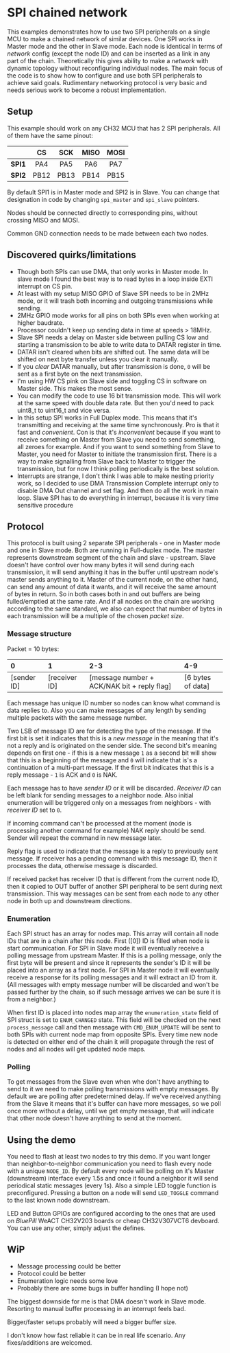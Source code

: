 # SPI chained network

This examples demonstrates how to use two SPI peripherals on a single MCU to make a chained network of similar devices. One SPI works in Master mode and the other in Slave mode. Each node is identical in terms of *network* config (except the node ID) and can be inserted as a link in any part of the chain. Theoretically this gives ability to make a *network* with dynamic topology without reconfiguring individual nodes. The main focus of the code is to show how to configure and use both SPI peripherals to achieve said goals. Rudimentary networking protocol is very basic and needs serious work to become a robust implementation.

## Setup

This example should work on any CH32 MCU that has 2 SPI peripherals. All of them have the same pinout:

|        | CS  | SCK | MISO | MOSI |
| :-:    | :-: | :-: | :-:  | :-:  |
|**SPI1**|PA4  |PA5  |PA6   |PA7   |
|**SPI2**|PB12 |PB13 |PB14  |PB15  |

By default SPI1 is in Master mode and SPI2 is in Slave. You can change that designation in code by changing ``spi_master`` and ``spi_slave`` pointers.

Nodes should be connected directly to corresponding pins, without crossing MISO and MOSI.

Common GND connection needs to be made between each two nodes.

## Discovered quirks/limitations

- Though both SPIs can use DMA, that only works in Master mode. In slave mode I found the best way is to read bytes in a loop inside EXTI interrupt on CS pin.
- At least with my setup MISO GPIO of Slave SPI needs to be in 2MHz mode, or it will trash both incoming and outgoing transmissions while sending.
- 2MHz GPIO mode works for all pins on both SPIs even when working at higher baudrate.
- Processor couldn't keep up sending data in time at speeds > 18MHz.
- Slave SPI needs a delay on Master side between pulling CS low and starting a transmission to be able to write data to DATAR register in time.
- DATAR isn't cleared when bits are shifted out. The same data will be shifted on next byte transfer unless you clear it manually.
- If you *clear* DATAR manually, but after transmission is done, ``0`` will be sent as a first byte on the next transmission.
- I'm using HW CS pink on Slave side and toggling CS in software on Master side. This makes the most sense.
- You can modify the code to use 16 bit transmission mode. This will work at the same speed with double data rate. But then you'd need to pack uint8_t to uint16_t and vice versa.
- In this setup SPI works in Full Duplex mode. This means that it's transmitting and receiving at the same time synchronously. Pro is that it fast and *convenient*. Con is that it's *inconvenient* because if you want to receive something on Master from Slave you need to send something, all zeroes for example. And if you want to send something from Slave to Master, you need for Master to initiate the transmission first. There is a way to make signalling from Slave back to Master to trigger the transmission, but for now I think polling periodically is the best solution.
- Interrupts are strange, I don't think I was able to make nesting priority work, so I decided to use DMA Transmission Complete interrupt only to disable DMA Out channel and set flag. And then do all the work in main loop. Slave SPI has to do everything in interrupt, because it is very time sensitive procedure

## Protocol

This protocol is built using 2 separate SPI peripherals - one in Master mode and one in Slave mode. Both are running in Full-duplex mode. The master represents downstream segment of the chain and slave - upstream. Slave doesn't have control over how many bytes it will send during each transmission, it will send anything it has in the buffer until upstream node's master sends anything to it. Master of the current node, on the other hand, can send any amount of data it wants, and it will receive the same amount of bytes in return. So in both cases both in and out buffers are being fulled/emptied at the same rate. And if all nodes on the chain are working according to the same standard, we also can expect that number of bytes in each transmission will be a multiple of the chosen *packet size*.

### Message structure

Packet = 10 bytes:

| 0           | 1             | 2-3                                         | 4-9               |
|       :-    | :-            | :-                                          | :-                |
| [sender ID] | [receiver ID] | [message number + ACK/NAK bit + reply flag] | [6 bytes of data] |

Each message has unique ID number so nodes can know what command is data replies to. Also you can make messages of any length by sending multiple packets with the same message number.

Two LSB of message ID are for detecting the type of the message. If the first bit is set it indicates that this is a *new message* in the meaning that it's not a reply and is originated on the sender side. The second bit's meaning depends on first one - if this is a new message ``1`` as a second bit will show that this is a beginning of the message and ``0`` will indicate that is's a continuation of a multi-part message. If the first bit indicates that this is a reply message - ``1`` is ACK and ``0`` is NAK.

Each message has to have *sender ID* or it will be discarded. *Receiver ID* can be left blank for sending messages to a neighbor node. Also initial enumeration will be triggered only on a messages from neighbors - with *receiver ID* set to ``0``.

If incoming command can't be processed at the moment (node is processing another command for example) NAK reply should be send. Sender will repeat the command in new message later.

Reply flag is used to indicate that the message is a reply to previously sent message. If receiver has a pending command with this message ID, then it processes the data, otherwise message is discarded.

If received packet has receiver ID that is different from the current node ID, then it copied to OUT buffer of another SPI peripheral to be sent during next transmission. This way messages can be sent from each node to any other node in both up and downstream directions.

### Enumeration

Each SPI struct has an array for nodes map. This array will contain all node IDs that are in a chain after this node. First ([0]) ID is filled when node is start communication. For SPI in Slave mode it will eventually receive a polling message from upstream Master. If this is a polling message, only the first byte will be present and since it represents the sender's ID it will be placed into an array as a first node. For SPI in Master node it will eventually receive a response for its polling messages and it will extract an ID from it. (All messages with empty message number will be discarded and won't be passed further by the chain, so if such message arrives we can be sure it is from a neighbor.)

When first ID is placed into nodes map array the ``enumeration_state`` field of SPI struct is set to ``ENUM_CHANGED`` state. This field will be checked on the next ``process_message`` call and then message with ``CMD_ENUM_UPDATE`` will be sent to both SPIs with current node map from opposite SPIs. Every time new node is detected on either end of the chain it will propagate through the rest of nodes and all nodes will get updated node maps.

### Polling

To get messages from the Slave even when whe don't have anything to send to it we need to make polling transmissions with empty messages. By default we are polling after predetermined delay. If we've received anything from the Slave it means that it's buffer can have more messages, so we poll once more without a delay, until we get empty message, that will indicate that other node doesn't have anything to send at the moment.

## Using the demo

You need to flash at least two nodes to try this demo. If you want longer than neighbor-to-neighbor communication you need to flash every node with a unique ``NODE_ID``. By default every node will be polling on it's Master (downstream) interface every 1.5s and once it found a neighbor it will send periodical static messages (every 1s). Also a simple LED toggle function is preconfigured. Pressing a button on a node will send ``LED_TOGGLE`` command to the last known node downstream.

LED and Button GPIOs are configured according to the ones that are used on *BluePill* WeACT CH32V203 boards or cheap CH32V307VCT6 devboard. You can use any other, simply adjust the defines.

## WiP

- Message processing could be better
- Protocol could be better
- Enumeration logic needs some love
- Probably there are some bugs in buffer handling (I hope not)

The biggest downside for me is that DMA doesn't work in Slave mode. Resorting to manual buffer processing in an interrupt feels bad.

Bigger/faster setups probably will need a bigger buffer size.

I don't know how fast reliable it can be in real life scenario. Any fixes/additions are welcomed.
